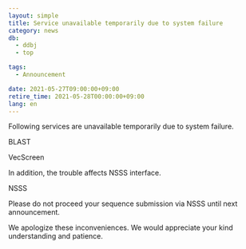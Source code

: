 ```yaml
---
layout: simple
title: Service unavailable temporarily due to system failure
category: news
db:
  - ddbj
  - top

tags:
  - Announcement

date: 2021-05-27T09:00:00+09:00
retire_time: 2021-05-28T00:00:00+09:00
lang: en
---
```


Following services are unavailable temporarily due to system failure.

BLAST

VecScreen

In addition, the trouble affects NSSS interface.

NSSS

Please do not proceed your sequence submission via NSSS until next announcement.

We apologize these inconveniences. We would appreciate your kind understanding and patience.


